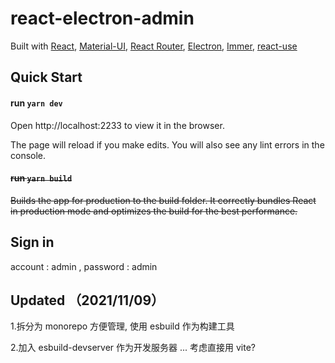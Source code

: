 # react-electron-admin

Built with [React](https://facebook.github.io/react/), [Material-UI](https://material-ui.com), [React Router](https://reacttraining.com/react-router/), [Electron](https://www.electronjs.org/), [Immer](https://github.com/immerjs/immer), [react-use](https://github.com/streamich/react-use)

## Quick Start

#### run `yarn dev`

Open http://localhost:2233 to view it in the browser.

The page will reload if you make edits. You will also see any lint errors in the console.
<s>

#### run `yarn build`

Builds the app for production to the build folder. It correctly bundles React in production mode and optimizes the build for the best performance.
</s>

## Sign in

account : admin , password : admin

## Updated （2021/11/09）

1.拆分为 monorepo 方便管理, 使用 esbuild 作为构建工具

2.加入 esbuild-devserver 作为开发服务器 ... 考虑直接用 vite?

